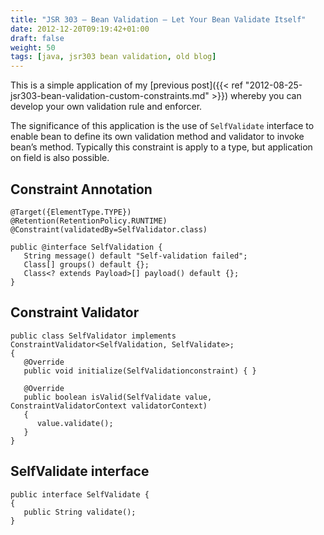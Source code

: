 ```yaml
---
title: "JSR 303 – Bean Validation – Let Your Bean Validate Itself"
date: 2012-12-20T09:19:42+01:00
draft: false
weight: 50
tags: [java, jsr303 bean validation, old blog]
---
```


This is a simple application of my [previous post]({{< ref "2012-08-25-jsr303-bean-validation-custom-constraints.md" >}}) whereby you can develop your own validation rule and enforcer.

The significance of this application is the use of `SelfValidate` interface to enable bean to define its own validation method and validator to invoke bean’s method. Typically this constraint is apply to a type, but application on field is also possible.

## Constraint Annotation

```
@Target({ElementType.TYPE})
@Retention(RetentionPolicy.RUNTIME)
@Constraint(validatedBy=SelfValidator.class)
 
public @interface SelfValidation {
   String message() default "Self-validation failed";
   Class[] groups() default {};
   Class<? extends Payload>[] payload() default {};
}
```

## Constraint Validator

```
public class SelfValidator implements ConstraintValidator<SelfValidation, SelfValidate>;
{
   @Override
   public void initialize(SelfValidationconstraint) { }
 
   @Override
   public boolean isValid(SelfValidate value, ConstraintValidatorContext validatorContext)
   {
      value.validate();
   }
}
```

## SelfValidate interface

```
public interface SelfValidate {
{
   public String validate();
}
```

